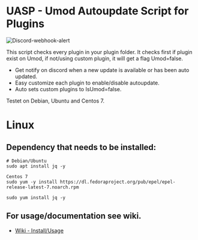 # UASP - Umod Autoupdate Script for Plugins

![Discord-webhook-alert](https://i.gyazo.com/9a485298fc49a9eb95a5ae1d28914e2c.png)

This script checks every plugin in your plugin folder.
It checks first if plugin exist on Umod, if not/using custom plugin, it will get a flag Umod=false.

* Get notify on discord when a new update is available or has been auto updated.
* Easy customize each plugin to enable/disable autoupdate.
* Auto sets custom plugins to IsUmod=false.

 Testet on Debian, Ubuntu and Centos 7.

# Linux
## Dependency that needs to be installed:
```
# Debian/Ubuntu
sudo apt install jq -y

Centos 7
sudo yum -y install https://dl.fedoraproject.org/pub/epel/epel-release-latest-7.noarch.rpm

sudo yum install jq -y
```

## For usage/documentation see wiki.

* [Wiki - Install/Usage](https://github.com/kennethrisa/uasp/wiki/Linux-Install---usage)
